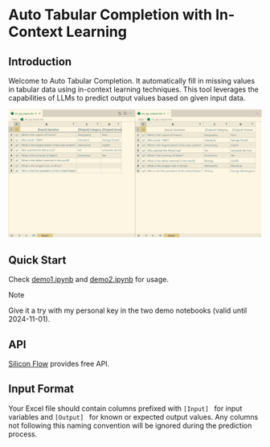 # Auto Tabular Completion with In-Context Learning

## Introduction

Welcome to Auto Tabular Completion. It automatically fill in missing values in tabular data using in-context learning techniques. This tool leverages the capabilities of LLMs to predict output values based on given input data.

![Demo1](./assets/demo1.png)

## Quick Start

Check [demo1.ipynb](demo1.ipynb) and [demo2.ipynb](demo2.ipynb) for usage.

> [!Note]
> Give it a try with my personal key in the two demo notebooks (valid until 2024-11-01).

## API

[Silicon Flow](https://cloud.siliconflow.cn/) provides free API.

## Input Format

Your Excel file should contain columns prefixed with `[Input] ` for input variables and `[Output] ` for known or expected output values. Any columns not following this naming convention will be ignored during the prediction process.

